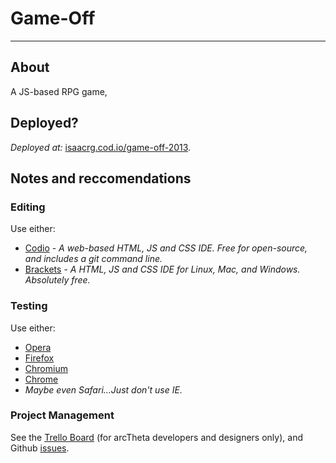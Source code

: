 # Game-Off
----------------
## About
A JS-based RPG game, 

## Deployed?
_Deployed at:_ [isaacrg.cod.io/game-off-2013](http://isaacrg.cod.io/game-off-2013 "Deployed at cod.io").

## Notes and reccomendations

### Editing
Use either:
 - [Codio](https://codio.com/) - _A web-based HTML, JS and CSS IDE. Free for open-source, and includes a git command line._
 - [Brackets](http://brackets.io) - _A HTML, JS and CSS IDE for Linux, Mac, and Windows. Absolutely free._

### Testing
Use either:
 - [Opera](http://opera.com)
 - [Firefox](http://www.mozilla.org/en-US/firefox/)
 - [Chromium](www.chromium.org/‎)
 - [Chrome](www.google.com/chrome‎)
 - _Maybe even Safari...Just don't use IE._

### Project Management
See the [Trello Board](https://trello.com/b/yhgtZSnd/sidescroller) (for arcTheta developers and designers only), and Github [issues](https://github.com/arcTheta/game-off-2013/issues).
